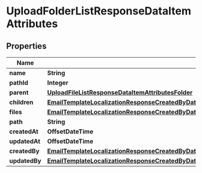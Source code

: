

# UploadFolderListResponseDataItemAttributes


## Properties

| Name | Type | Description | Notes |
|------------ | ------------- | ------------- | -------------|
|**name** | **String** |  |  [optional] |
|**pathId** | **Integer** |  |  [optional] |
|**parent** | [**UploadFileListResponseDataItemAttributesFolder**](UploadFileListResponseDataItemAttributesFolder.md) |  |  [optional] |
|**children** | [**EmailTemplateLocalizationResponseCreatedByDataAttributesRolesDataInnerAttributesUsers**](EmailTemplateLocalizationResponseCreatedByDataAttributesRolesDataInnerAttributesUsers.md) |  |  [optional] |
|**files** | [**EmailTemplateLocalizationResponseCreatedByDataAttributesRolesDataInnerAttributesUsers**](EmailTemplateLocalizationResponseCreatedByDataAttributesRolesDataInnerAttributesUsers.md) |  |  [optional] |
|**path** | **String** |  |  [optional] |
|**createdAt** | **OffsetDateTime** |  |  [optional] |
|**updatedAt** | **OffsetDateTime** |  |  [optional] |
|**createdBy** | [**EmailTemplateLocalizationResponseCreatedByDataAttributesRolesDataInnerAttributesPermissionsDataInnerAttributesRole**](EmailTemplateLocalizationResponseCreatedByDataAttributesRolesDataInnerAttributesPermissionsDataInnerAttributesRole.md) |  |  [optional] |
|**updatedBy** | [**EmailTemplateLocalizationResponseCreatedByDataAttributesRolesDataInnerAttributesPermissionsDataInnerAttributesRole**](EmailTemplateLocalizationResponseCreatedByDataAttributesRolesDataInnerAttributesPermissionsDataInnerAttributesRole.md) |  |  [optional] |



